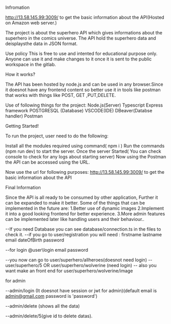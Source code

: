 Infromation

http://13.58.145.99:3009/ to get the basic information about the API(Hosted on Amazon web server.)

The project is about the superhero API which gives informations about the superhero  in the comics universe. The API hold the superhero data and deisplaysthe data in JSON format.

Use policy
This is free to use and intented for educational purpose only. Anyone can use it and make changes to it once it is sent to the public workspace in the gitlab.

How it works?

The API has been hosted by node.js and can be used in any browser.Since it doesnot have any frontend content so better use it in tools like postman that works
with things like POST, GET ,PUT,DELETE.

Use of following things for the project:
Node.js(Server)
Typescript
Express framework
POSTGRESQL (Database)
VSCODE(IDE)
DBeaver(Databse handler)
Postman


Getting Started!

To run the project, user need to do the following:

Install all the modules required using command( npm i )
Run the commands (npm run dev) to start the server.
Once the server Started( You can check console to check for any logs about starting server)
Now using the Postman the API can be accessed using the URL.

Now use the url for following purposes:
http://13.58.145.99:3009/ to get the basic information about the API


Final Information

Since the API is all ready to be consumed by other application, Further it can be expanded to make it better. Some of the things that can be implemented 
in the future are:
1.Better  use of dynamic images
2.Implement it into a good looking frontend for better experience.
3.More admin features can be implemented later like handling users and their behaviour..


--If you need Database you can see database/connection.ts in the files to check it.
--if you go to user/registration you will need :
        firstname
        lastname
        email
        dateOfBirth
        password

--for login @user\login
        email
        password


--you now can go to user/superhero/allheroes(doesnot need login)
--user/superhero/5  OR user/superhero/wolverine (need login)
-- also you want make an front end for user/superhero/wolverine/image

for admin

--admin/login (It doesnot have session or jwt for admin)(default email is admin@gmail.com password is 'password')

--admin/delete (shows all the data)

--admin/delete/5(give id to delete datas).
